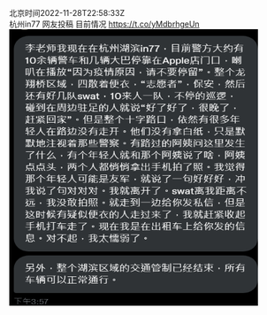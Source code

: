 北京时间2022-11-28T22:58:33Z<br>杭州in77 网友投稿  目前情况 https://t.co/yMdbrhgeUn<br><img src='/temp/image/2022/o-Month-11/1597243552878448641_0.jpg' width='450' height='500'><br><br>